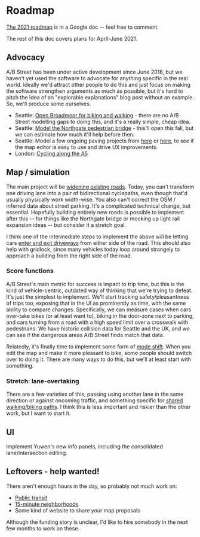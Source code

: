 # Roadmap

[The 2021 roadmap](https://docs.google.com/document/d/1oV4mdtb0ve-wf0HqbEvR9IwXLIkTeDu8a3UnJxnr2F0/edit?usp=sharing)
is in a Google doc -- feel free to comment.

The rest of this doc covers plans for April-June 2021.

## Advocacy

A/B Street has been under active development since June 2018, but we haven't yet
used the software to advocate for anything specific in the real world. Ideally
we'd attract other people to do this and just focus on making the software
strengthen arguments as much as possible, but it's hard to pitch the idea of an
"explorable explanations" blog post without an example. So, we'll produce some
ourselves.

- Seattle:
  [Open Broadmoor for biking and walking](https://github.com/a-b-street/abstreet/issues/574) -
  there are no A/B Street modelling gaps to doing this, and it's a really
  simple, cheap idea.
- Seattle:
  [Model the Northgate pedestrian bridge](https://github.com/a-b-street/abstreet/discussions/490) -
  this'll open this fall, but we can estimate how much it'll help before then.
- Seattle: Model a few ongoing paving projects from
  [here](https://www.seattle.gov/transportation/projects-and-programs/current-projects)
  or
  [here](https://www.seattle.gov/transportation/projects-and-programs/programs/maintenance-and-paving/current-paving-projects),
  to see if the map editor is easy to use and drive UX improvements.
- London:
  [Cycling along the A5](https://github.com/a-b-street/abstreet/issues/577)

## Map / simulation

The main project will be
[widening existing roads](https://github.com/a-b-street/abstreet/issues/67).
Today, you can't transform one driving lane into a pair of bidirectional
cyclepaths, even though that'd usually physically work width-wise. You also
can't correct the OSM / inferred data about street parking. It's a complicated
technical change, but essential. Hopefully building entirely new roads is
possible to implement after this -- for things like the Northgate bridge or
mocking up light rail expansion ideas -- but consider it a stretch goal.

I think one of the intermediate steps to implement the above will be letting
cars
[enter and exit driveways](https://github.com/a-b-street/abstreet/issues/555)
from either side of the road. This should also help with gridlock, since many
vehicles today loop around strangely to approach a building from the right side
of the road.

### Score functions

A/B Street's main metric for success is impact to trip time, but this is the
kind of vehicle-centric, outdated way of thinking that we're trying to defeat.
It's just the simplest to implement. We'll start tracking safety/pleasantness of
trips too, exposing that in the UI as prominently as time, with the same ability
to compare changes. Specifically, we can measure cases when cars over-take bikes
(or at least want to), biking in the door-zone next to parking, and cars turning
from a road with a high speed limit over a crosswalk with pedestrians. We have
historic collision data for Seattle and the UK, and we can see if the dangerous
areas A/B Street finds match that data.

Relatedly, it's finally time to implement some form of
[mode shift](https://github.com/a-b-street/abstreet/issues/448). When you edit
the map and make it more pleasant to bike, some people should switch over to
doing it. There are many ways to do this, but we'll at least start with
something.

### Stretch: lane-overtaking

There are a few varieties of this, passing using another lane in the same
direction or against oncoming traffic, and something specific for
[shared walking/biking paths](https://github.com/a-b-street/abstreet/issues/139).
I think this is less important and riskier than the other work, but I want to
start it.

## UI

Implement Yuwen's new info panels, including the consolidated lane/intersection
editing.

## Leftovers - help wanted!

There aren't enough hours in the day, so probably not much work on:

- [Public transit](https://github.com/a-b-street/abstreet/issues/372)
- [15-minute neighborhoods](https://github.com/a-b-street/abstreet/issues/393)
- Some kind of website to share your map proposals

Although the funding story is unclear, I'd like to hire somebody in the next few
months to work on these.

